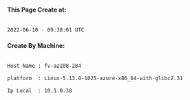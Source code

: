 
   
#### This Page Create at:

```bash

2022-06-10 - 09:38:01 UTC

```

#### Create By Machine:

```bash

Host Name : fv-az108-284

platform  : Linux-5.13.0-1025-azure-x86_64-with-glibc2.31

Ip Local  : 10.1.0.38

```

